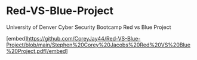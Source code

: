# Red-VS-Blue-Project
University of Denver Cyber Security Bootcamp Red vs Blue Project

[embed]https://github.com/CoreyJay44/Red-VS-Blue-Project/blob/main/Stephen%20Corey%20Jacobs%20Red%20VS%20Blue%20Project.pdf[/embed]
